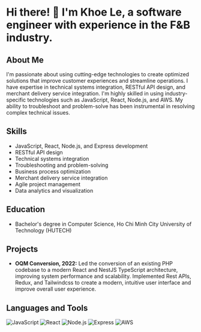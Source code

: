 # Hi there! 👋 I'm Khoe Le, a software engineer with experience in the F&B industry.

## About Me
I'm passionate about using cutting-edge technologies to create optimized solutions that improve customer experiences and streamline operations. I have expertise in technical systems integration, RESTful API design, and merchant delivery service integration. I'm highly skilled in using industry-specific technologies such as JavaScript, React, Node.js, and AWS. My ability to troubleshoot and problem-solve has been instrumental in resolving complex technical issues.

## Skills
- JavaScript, React, Node.js, and Express development
- RESTful API design
- Technical systems integration
- Troubleshooting and problem-solving
- Business process optimization
- Merchant delivery service integration
- Agile project management
- Data analytics and visualization

## Education
- Bachelor's degree in Computer Science, Ho Chi Minh City University of Technology (HUTECH)

## Projects
- **OQM Conversion, 2022:** Led the conversion of an existing PHP codebase to a modern React and NestJS TypeScript architecture, improving system performance and scalability. Implemented Rest APIs, Redux, and Tailwindcss to create a modern, intuitive user interface and improve overall user experience.

## Languages and Tools
![JavaScript](https://img.shields.io/badge/-JavaScript-000000?style=flat&logo=javascript)
![React](https://img.shields.io/badge/-React-000000?style=flat&logo=react)
![Node.js](https://img.shields.io/badge/-Node.js-000000?style=flat&logo=node.js)
![Express](https://img.shields.io/badge/-Express-000000?style=flat&logo=express)
![AWS](https://img.shields.io/badge/-AWS-000000?style=flat&logo=amazon-aws)

